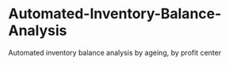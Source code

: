 # Automated-Inventory-Balance-Analysis
Automated inventory balance analysis by ageing, by profit center
